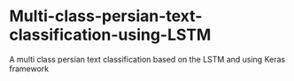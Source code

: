 # Multi-class-persian-text-classification-using-LSTM
A multi class persian text classification based on the LSTM and using Keras framework
